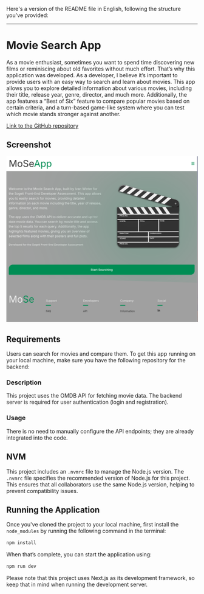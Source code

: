 Here's a version of the README file in English, following the structure you've provided:

---

# Movie Search App

As a movie enthusiast, sometimes you want to spend time discovering new films or reminiscing about old favorites without much effort. That’s why this application was developed. As a developer, I believe it’s important to provide users with an easy way to search and learn about movies. This app allows you to explore detailed information about various movies, including their title, release year, genre, director, and much more. Additionally, the app features a “Best of Six” feature to compare popular movies based on certain criteria, and a turn-based game-like system where you can test which movie stands stronger against another.

[Link to the GitHub repository](https://github.com/mrwinter09/Sogeti)

## Screenshot

![screenshot of the app](src/app/assets/screenshot.png)

## Requirements

Users can search for movies and compare them. To get this app running on your local machine, make sure you have the following repository for the backend:

### Description

This project uses the OMDB API for fetching movie data. The backend server is required for user authentication (login and registration).

### Usage

There is no need to manually configure the API endpoints; they are already integrated into the code.

## NVM

This project includes an `.nvmrc` file to manage the Node.js version. The `.nvmrc` file specifies the recommended version of Node.js for this project. This ensures that all collaborators use the same Node.js version, helping to prevent compatibility issues.

## Running the Application

Once you've cloned the project to your local machine, first install the `node_modules` by running the following command in the terminal:

```bash
npm install
```

When that’s complete, you can start the application using:

```bash
npm run dev
```

Please note that this project uses Next.js as its development framework, so keep that in mind when running the development server.
